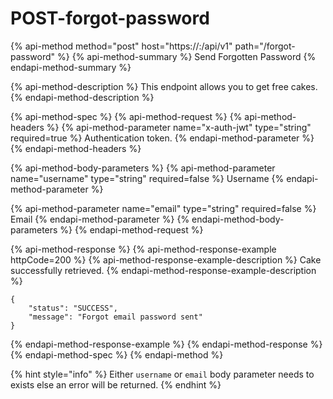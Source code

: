 # POST-forgot-password

{% api-method method="post" host="https://<host>:<port>/api/v1" path="/forgot-password" %}
{% api-method-summary %}
Send Forgotten Password
{% endapi-method-summary %}

{% api-method-description %}
This endpoint allows you to get free cakes.
{% endapi-method-description %}

{% api-method-spec %}
{% api-method-request %}
{% api-method-headers %}
{% api-method-parameter name="x-auth-jwt" type="string" required=true %}
Authentication token.
{% endapi-method-parameter %}
{% endapi-method-headers %}

{% api-method-body-parameters %}
{% api-method-parameter name="username" type="string" required=false %}
Username
{% endapi-method-parameter %}

{% api-method-parameter name="email" type="string" required=false %}
Email
{% endapi-method-parameter %}
{% endapi-method-body-parameters %}
{% endapi-method-request %}

{% api-method-response %}
{% api-method-response-example httpCode=200 %}
{% api-method-response-example-description %}
Cake successfully retrieved.
{% endapi-method-response-example-description %}

```
{
    "status": "SUCCESS",
    "message": "Forgot email password sent"
}
```
{% endapi-method-response-example %}
{% endapi-method-response %}
{% endapi-method-spec %}
{% endapi-method %}

{% hint style="info" %}
Either `username` or `email` body parameter needs to exists else an error will be returned.
{% endhint %}



